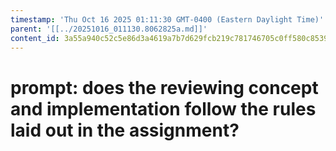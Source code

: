 ```yaml
---
timestamp: 'Thu Oct 16 2025 01:11:30 GMT-0400 (Eastern Daylight Time)'
parent: '[[../20251016_011130.8062825a.md]]'
content_id: 3a55a940c52c5e86d3a4619a7b7d629fcb219c781746705c0ff580c85396ba68
---
```


# prompt: does the reviewing concept and implementation follow the rules laid out in the assignment?
